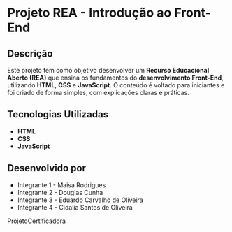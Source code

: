 # Projeto REA - Introdução ao Front-End

## Descrição

Este projeto tem como objetivo desenvolver um **Recurso Educacional Aberto (REA)** que ensina os fundamentos do **desenvolvimento Front-End**, utilizando **HTML**, **CSS** e **JavaScript**. O conteúdo é voltado para iniciantes e foi criado de forma simples, com explicações claras e práticas.

## Tecnologias Utilizadas

- **HTML**
- **CSS**
- **JavaScript**

## Desenvolvido por

- Integrante 1 - Maisa Rodrigues 
- Integrante 2 - Douglas Cunha 
- Integrante 3 - Eduardo Carvalho de Oliveira 
- Integrante 4 - Cidalia Santos de Oliveira 

ProjetoCertificadora

